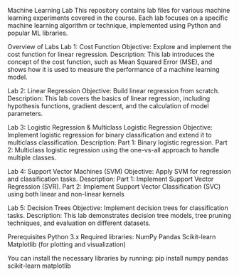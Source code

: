 Machine Learning Lab
This repository contains lab files for various machine learning experiments covered in the course. Each lab focuses on a specific machine learning algorithm or technique, implemented using Python and popular ML libraries.

Overview of Labs
Lab 1: Cost Function
Objective: Explore and implement the cost function for linear regression.
Description: This lab introduces the concept of the cost function, such as Mean Squared Error (MSE), and shows how it is used to measure the performance of a machine learning model.


Lab 2: Linear Regression
Objective: Build linear regression from scratch.
Description: This lab covers the basics of linear regression, including hypothesis functions, gradient descent, and the calculation of model parameters.

Lab 3: Logistic Regression & Multiclass Logistic Regression
Objective: Implement logistic regression for binary classification and extend it to multiclass classification.
Description:
Part 1: Binary logistic regression.
Part 2: Multiclass logistic regression using the one-vs-all approach to handle multiple classes.


Lab 4: Support Vector Machines (SVM)
Objective: Apply SVM for regression and classification tasks.
Description:
Part 1: Implement Support Vector Regression (SVR).
Part 2: Implement Support Vector Classification (SVC) using both linear and non-linear kernels


Lab 5: Decision Trees
Objective: Implement decision trees for classification tasks.
Description: This lab demonstrates decision tree models, tree pruning techniques, and evaluation on different datasets.


Prerequisites
Python 3.x
Required libraries:
NumPy
Pandas
Scikit-learn
Matplotlib (for plotting and visualization)


You can install the necessary libraries by running:
pip install numpy pandas scikit-learn matplotlib
